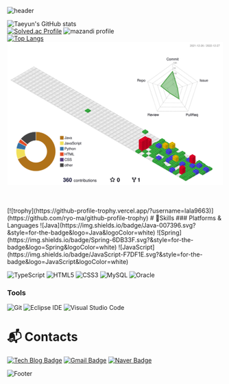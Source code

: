 ![header](https://capsule-render.vercel.app/api?type=waving&color=random&height=250&section=header&text=hi👋&fontSize=90)

![Taeyun's GitHub stats](https://github-readme-stats.vercel.app/api?username=lala9663&show_icons=true&theme=cobalt)
<br>
[![Solved.ac Profile](http://mazassumnida.wtf/api/v2/generate_badge?boj=lala9663)](https://solved.ac/lala9663/)
![mazandi profile](http://mazandi.herokuapp.com/api?handle=lala9663&theme=dark)
<br>
[![Top Langs](https://github-readme-stats.vercel.app/api/top-langs/?username=lala9663&layout=compact)](https://github.com/lala9663/github-readme-stats)
<br>
![](./profile-3d-contrib/profile-gitblock.svg)
<br>
<!-- [![willianrod's wakatime stats](https://github-readme-stats.vercel.app/api/wakatime?username=lala9663)](https://github.com/lala9663/github-readme-stats) -->
<br>
<!--START_SECTION:waka-->
<!--END_SECTION:waka-->
<br>
[![trophy](https://github-profile-trophy.vercel.app/?username=lala9663)](https://github.com/ryo-ma/github-profile-trophy)
# 💪Skills
### Platforms & Languages
![Java](https://img.shields.io/badge/Java-007396.svg?&style=for-the-badge&logo=Java&logoColor=white)
![Spring](https://img.shields.io/badge/Spring-6DB33F.svg?&style=for-the-badge&logo=Spring&logoColor=white)
![JavaScript](https://img.shields.io/badge/JavaScript-F7DF1E.svg?&style=for-the-badge&logo=JavaScript&logoColor=white)

![TypeScript](https://img.shields.io/badge/TypeScript-3178C6.svg?&style=for-the-badge&logo=TypeScript&logoColor=white)
![HTML5](https://img.shields.io/badge/HTML5-E34F26.svg?&style=for-the-badge&logo=HTML5&logoColor=white)
![CSS3](https://img.shields.io/badge/CSS3-1572B6.svg?&style=for-the-badge&logo=CSS3&logoColor=white)
![MySQL](https://img.shields.io/badge/MySQL-4479A1.svg?&style=for-the-badge&logo=MySQL&logoColor=white)
![Oracle](https://img.shields.io/badge/Oracle-F80000.svg?&style=for-the-badge&logo=Oracle&logoColor=white)

### Tools
![Git](https://img.shields.io/badge/Git-F05032.svg?&style=for-the-badge&logo=Git&logoColor=white)
![Eclipse IDE](https://img.shields.io/badge/Eclipse%20IDE-2C2255.svg?&style=for-the-badge&logo=Eclipse%20IDE&logoColor=white)
![Visual Studio Code](https://img.shields.io/badge/Visual%20Studio%20Code-007ACC.svg?&style=for-the-badge&logo=Visual%20Studio%20Code&logoColor=white)

 
# :mailbox_with_mail: Contacts
[![Tech Blog Badge](http://img.shields.io/badge/-Tech%20blog-black?style=flat-square&logo=github&link=https://lala9663.tistory.com/)](https://lala9663.tistory.com/)
[![Gmail Badge](https://img.shields.io/badge/Gmail-d14836?style=flat-square&logo=Gmail&logoColor=white&link=mailto:lala96632040@gmail.com)](mailto:lala96632040@gmail.com)
[![Naver Badge](https://img.shields.io/badge/Naver-03C75A?style=flat-square&logo=Naver&logoColor=white&link=mailto:lala9663@naver.com)](mailto:lala9663@naver.com)


![Footer](https://capsule-render.vercel.app/api?type=waving&color=random&height=200&section=footer&text=bye👋&fontSize=90)

<!--
**lala9663/lala9663** is a ✨ _special_ ✨ repository because its `README.md` (this file) appears on your GitHub profile.
![Anurag's GitHub stats](https://github-readme-stats.vercel.app/api?username=lala9663&show_icons=true&theme=cobalt)

Here are some ideas to get you started:

- 🔭 I’m currently working on ...
- 🌱 I’m currently learning ...
- 👯 I’m looking to collaborate on ...
- 🤔 I’m looking for help with ...
- 💬 Ask me about ...
- 📫 How to reach me: ...
- 😄 Pronouns: ...
- ⚡ Fun fact: ...
-->
